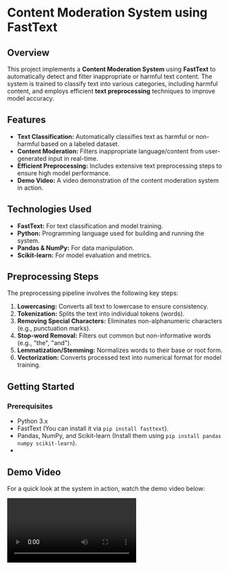 # Content Moderation System using FastText

## Overview

This project implements a **Content Moderation System** using **FastText** to automatically detect and filter inappropriate or harmful text content. The system is trained to classify text into various categories, including harmful content, and employs efficient **text preprocessing** techniques to improve model accuracy.

## Features

- **Text Classification:** Automatically classifies text as harmful or non-harmful based on a labeled dataset.
- **Content Moderation:** Filters inappropriate language/content from user-generated input in real-time.
- **Efficient Preprocessing:** Includes extensive text preprocessing steps to ensure high model performance.
- **Demo Video:** A video demonstration of the content moderation system in action.

## Technologies Used

- **FastText:** For text classification and model training.
- **Python:** Programming language used for building and running the system.
- **Pandas & NumPy:** For data manipulation.
- **Scikit-learn:** For model evaluation and metrics.

## Preprocessing Steps

The preprocessing pipeline involves the following key steps:

1. **Lowercasing:** Converts all text to lowercase to ensure consistency.
2. **Tokenization:** Splits the text into individual tokens (words).
3. **Removing Special Characters:** Eliminates non-alphanumeric characters (e.g., punctuation marks).
4. **Stop-word Removal:** Filters out common but non-informative words (e.g., "the", "and").
5. **Lemmatization/Stemming:** Normalizes words to their base or root form.
6. **Vectorization:** Converts processed text into numerical format for model training.

## Getting Started

### Prerequisites

- Python 3.x
- FastText (You can install it via `pip install fasttext`).
- Pandas, NumPy, and Scikit-learn (Install them using `pip install pandas numpy scikit-learn`).
- 
## Demo Video

For a quick look at the system in action, watch the demo video below:

![Demo Video](https://github.com/Ashish75585/Content-Moderation/blob/main/chrome_1ozB55kbPD.mp4)


